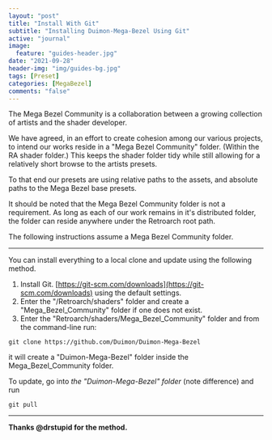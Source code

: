```yaml
---
layout: "post"
title: "Install With Git"
subtitle: "Installing Duimon-Mega-Bezel Using Git"
active: "journal"
image:
  feature: "guides-header.jpg"
date: "2021-09-28"
header-img: "img/guides-bg.jpg"
tags: [Preset]
categories: [MegaBezel]
comments: "false"
---
```


The Mega Bezel Community is a collaboration between a growing collection of artists and the shader developer.

We have agreed, in an effort to create cohesion among our various projects, to intend 
our works reside in a "Mega Bezel Community" folder. (Within the RA shader folder.) This
keeps the shader folder tidy while still allowing for a relatively short browse to the 
artists presets.

To that end our presets are using relative paths to the assets, and absolute paths to the Mega Bezel base presets.

It should be noted that the Mega Bezel Community folder is not a requirement. As long as each of our work 
remains in it's distributed folder, the folder can reside anywhere under the Retroarch root path.

The following instructions assume a Mega Bezel Community folder.

___


You can install everything to a local clone and update using the following method.

1. Install Git. [https://git-scm.com/downloads](https://git-scm.com/downloads) using the default settings.
2. Enter the "/Retroarch/shaders" folder and create a "Mega_Bezel_Community" folder if one does not exist.
3. Enter the "Retroarch/shaders/Mega_Bezel_Community" folder and from the command-line run:

```
git clone https://github.com/Duimon/Duimon-Mega-Bezel
```

it will create a "Duimon-Mega-Bezel" folder inside the Mega_Bezel_Community folder. 

To update, go into *the "Duimon-Mega-Bezel" folder* (note difference) and run

```
git pull
```
___

**Thanks @drstupid for the method.**